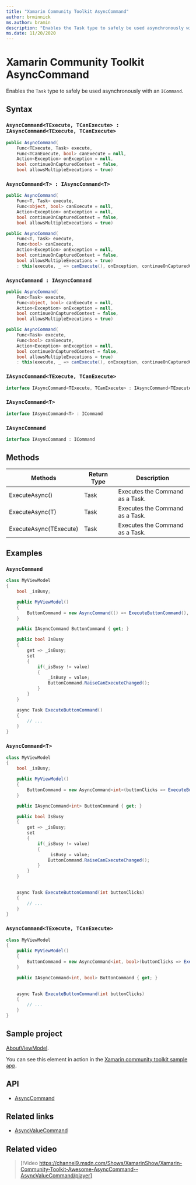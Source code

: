 ```yaml
---
title: "Xamarin Community Toolkit AsyncCommand"
author: brminnick
ms.author: bramin
description: "Enables the Task type to safely be used asynchronously with an ICommand."
ms.date: 11/20/2020
---
```


# Xamarin Community Toolkit AsyncCommand

Enables the `Task` type to safely be used asynchronously with an `ICommand`.

## Syntax

### `AsyncCommand<TExecute, TCanExecute> : IAsyncCommand<TExecute, TCanExecute>`

```csharp
public AsyncCommand(
    Func<TExecute, Task> execute,
    Func<TCanExecute, bool> canExecute = null,
    Action<Exception> onException = null,
    bool continueOnCapturedContext = false,
    bool allowsMultipleExecutions = true)
```

### `AsyncCommand<T> : IAsyncCommand<T>`

```csharp
public AsyncCommand(
    Func<T, Task> execute,
    Func<object, bool> canExecute = null,
    Action<Exception> onException = null,
    bool continueOnCapturedContext = false,
    bool allowsMultipleExecutions = true)
```

```csharp
public AsyncCommand(
    Func<T, Task> execute,
    Func<bool> canExecute,
    Action<Exception> onException = null,
    bool continueOnCapturedContext = false,
    bool allowsMultipleExecutions = true)
    : this(execute, _ => canExecute(), onException, continueOnCapturedContext, allowsMultipleExecutions)
```

### `AsyncCommand : IAsyncCommand`

```csharp
public AsyncCommand(
    Func<Task> execute,
    Func<object, bool> canExecute = null,
    Action<Exception> onException = null,
    bool continueOnCapturedContext = false,
    bool allowsMultipleExecutions = true)
```

```csharp
public AsyncCommand(
    Func<Task> execute,
    Func<bool> canExecute,
    Action<Exception> onException = null,
    bool continueOnCapturedContext = false,
    bool allowsMultipleExecutions = true)
    : this(execute, _ => canExecute(), onException, continueOnCapturedContext, allowsMultipleExecutions)
```

### `IAsyncCommand<TExecute, TCanExecute>`

```csharp
interface IAsyncCommand<TExecute, TCanExecute> : IAsyncCommand<TExecute>
```

### `IAsyncCommand<T>`

```csharp
interface IAsyncCommand<T> : ICommand
```

### `IAsyncCommand`

```csharp
interface IAsyncCommand : ICommand
```

## Methods

| Methods | Return Type | Description |
| -- | -- | -- |
| ExecuteAsync() | Task | Executes the Command as a Task. |
| ExecuteAsync(T) | Task | Executes the Command as a Task. |
| ExecuteAsync(TExecute) | Task | Executes the Command as a Task. |

## Examples

### `AsyncCommand`

```csharp
class MyViewModel
{
    bool _isBusy;

    public MyViewModel()
    {
        ButtonCommand = new AsyncCommand(() => ExecuteButtonCommand(), _ => !IsBusy);
    }

    public IAsyncCommand ButtonCommand { get; }

    public bool IsBusy
    {
        get => _isBusy;
        set
        {
            if(_isBusy != value)
            {
                _isBusy = value;
                ButtonCommand.RaiseCanExecuteChanged();
            }
        }
    }    

    async Task ExecuteButtonCommand()
    {
        // ...
    }
}
```

### `AsyncCommand<T>`

```csharp
class MyViewModel
{
    bool _isBusy;

    public MyViewModel()
    {
        ButtonCommand = new AsyncCommand<int>(buttonClicks => ExecuteButtonCommand(buttonClicks), _ => !IsBusy);
    }

    public IAsyncCommand<int> ButtonCommand { get; }

    public bool IsBusy
    {
        get => _isBusy;
        set
        {
            if(_isBusy != value)
            {
                _isBusy = value;
                ButtonCommand.RaiseCanExecuteChanged();
            }
        }
    }   
    

    async Task ExecuteButtonCommand(int buttonClicks)
    {
        // ...
    }
}
```

### `AsyncCommand<TExecute, TCanExecute>`

```csharp
class MyViewModel
{
    public MyViewModel()
    {
        ButtonCommand = new AsyncCommand<int, bool>(buttonClicks => ExecuteButtonCommand(buttonClicks), isBusy => !isBusy);
    }

    public IAsyncCommand<int, bool> ButtonCommand { get; } 
    

    async Task ExecuteButtonCommand(int buttonClicks)
    {
        // ...
    }
}
```

## Sample project

[AboutViewModel](https://github.com/xamarin/XamarinCommunityToolkit/blob/main/samples/XCT.Sample/ViewModels/AboutViewModel.cs).

You can see this element in action in the [Xamarin community toolkit sample app](https://github.com/xamarin/XamarinCommunityToolkit).

## API

- [AsyncCommand](https://github.com/xamarin/XamarinCommunityToolkit/blob/main/src/CommunityToolkit/Xamarin.CommunityToolkit/ObjectModel/AsyncCommand.shared.cs)

## Related links

- [AsyncValueCommand](asyncvaluecommand.md)

## Related video

> [!Video https://channel9.msdn.com/Shows/XamarinShow/Xamarin-Community-Toolkit-Awesome-AsyncCommand--AsyncValueCommand/player]